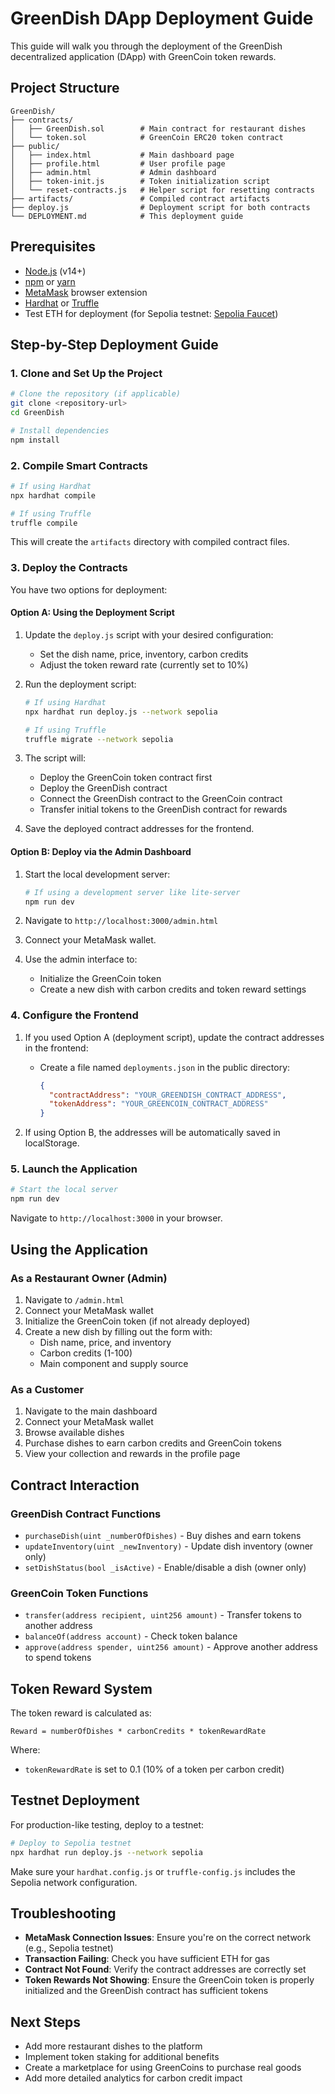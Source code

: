 # GreenDish DApp Deployment Guide

This guide will walk you through the deployment of the GreenDish decentralized application (DApp) with GreenCoin token rewards.

## Project Structure

```
GreenDish/
├── contracts/
│   ├── GreenDish.sol        # Main contract for restaurant dishes
│   └── token.sol            # GreenCoin ERC20 token contract
├── public/
│   ├── index.html           # Main dashboard page
│   ├── profile.html         # User profile page
│   ├── admin.html           # Admin dashboard
│   ├── token-init.js        # Token initialization script
│   └── reset-contracts.js   # Helper script for resetting contracts
├── artifacts/               # Compiled contract artifacts
├── deploy.js                # Deployment script for both contracts
└── DEPLOYMENT.md            # This deployment guide
```

## Prerequisites

- [Node.js](https://nodejs.org/) (v14+)
- [npm](https://www.npmjs.com/) or [yarn](https://yarnpkg.com/)
- [MetaMask](https://metamask.io/) browser extension
- [Hardhat](https://hardhat.org/) or [Truffle](https://www.trufflesuite.com/)
- Test ETH for deployment (for Sepolia testnet: [Sepolia Faucet](https://sepoliafaucet.com/))

## Step-by-Step Deployment Guide

### 1. Clone and Set Up the Project

```bash
# Clone the repository (if applicable)
git clone <repository-url>
cd GreenDish

# Install dependencies
npm install
```

### 2. Compile Smart Contracts

```bash
# If using Hardhat
npx hardhat compile

# If using Truffle
truffle compile
```

This will create the `artifacts` directory with compiled contract files.

### 3. Deploy the Contracts

You have two options for deployment:

#### Option A: Using the Deployment Script

1. Update the `deploy.js` script with your desired configuration:
   - Set the dish name, price, inventory, carbon credits
   - Adjust the token reward rate (currently set to 10%)

2. Run the deployment script:
   ```bash
   # If using Hardhat
   npx hardhat run deploy.js --network sepolia

   # If using Truffle
   truffle migrate --network sepolia
   ```

3. The script will:
   - Deploy the GreenCoin token contract first
   - Deploy the GreenDish contract
   - Connect the GreenDish contract to the GreenCoin contract
   - Transfer initial tokens to the GreenDish contract for rewards

4. Save the deployed contract addresses for the frontend.

#### Option B: Deploy via the Admin Dashboard

1. Start the local development server:
   ```bash
   # If using a development server like lite-server
   npm run dev
   ```

2. Navigate to `http://localhost:3000/admin.html`

3. Connect your MetaMask wallet.

4. Use the admin interface to:
   - Initialize the GreenCoin token
   - Create a new dish with carbon credits and token reward settings

### 4. Configure the Frontend

1. If you used Option A (deployment script), update the contract addresses in the frontend:
   - Create a file named `deployments.json` in the public directory:
     ```json
     {
       "contractAddress": "YOUR_GREENDISH_CONTRACT_ADDRESS",
       "tokenAddress": "YOUR_GREENCOIN_CONTRACT_ADDRESS"
     }
     ```

2. If using Option B, the addresses will be automatically saved in localStorage.

### 5. Launch the Application

```bash
# Start the local server
npm run dev
```

Navigate to `http://localhost:3000` in your browser.

## Using the Application

### As a Restaurant Owner (Admin)

1. Navigate to `/admin.html`
2. Connect your MetaMask wallet
3. Initialize the GreenCoin token (if not already deployed)
4. Create a new dish by filling out the form with:
   - Dish name, price, and inventory
   - Carbon credits (1-100)
   - Main component and supply source

### As a Customer

1. Navigate to the main dashboard
2. Connect your MetaMask wallet
3. Browse available dishes
4. Purchase dishes to earn carbon credits and GreenCoin tokens
5. View your collection and rewards in the profile page

## Contract Interaction

### GreenDish Contract Functions

- `purchaseDish(uint _numberOfDishes)` - Buy dishes and earn tokens
- `updateInventory(uint _newInventory)` - Update dish inventory (owner only)
- `setDishStatus(bool _isActive)` - Enable/disable a dish (owner only)

### GreenCoin Token Functions

- `transfer(address recipient, uint256 amount)` - Transfer tokens to another address
- `balanceOf(address account)` - Check token balance
- `approve(address spender, uint256 amount)` - Approve another address to spend tokens

## Token Reward System

The token reward is calculated as:
```
Reward = numberOfDishes * carbonCredits * tokenRewardRate
```

Where:
- `tokenRewardRate` is set to 0.1 (10% of a token per carbon credit)

## Testnet Deployment

For production-like testing, deploy to a testnet:

```bash
# Deploy to Sepolia testnet
npx hardhat run deploy.js --network sepolia
```

Make sure your `hardhat.config.js` or `truffle-config.js` includes the Sepolia network configuration.

## Troubleshooting

- **MetaMask Connection Issues**: Ensure you're on the correct network (e.g., Sepolia testnet)
- **Transaction Failing**: Check you have sufficient ETH for gas
- **Contract Not Found**: Verify the contract addresses are correctly set
- **Token Rewards Not Showing**: Ensure the GreenCoin token is properly initialized and the GreenDish contract has sufficient tokens

## Next Steps

- Add more restaurant dishes to the platform
- Implement token staking for additional benefits
- Create a marketplace for using GreenCoins to purchase real goods
- Add more detailed analytics for carbon credit impact 